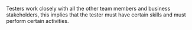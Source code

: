 Testers work closely with all the other team members and business stakeholders, this implies that the tester must have certain skills and must perform certain activities.

